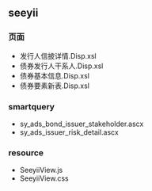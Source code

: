 ## seeyii

### 页面
+ 发行人信披详情.Disp.xsl
+ 债券发行人干系人.Disp.xsl
+ 债券基本信息.Disp.xsl
+ 债券要素新表.Disp.xsl

### smartquery
+ sy_ads_bond_issuer_stakeholder.ascx
+ sy_ads_issuer_risk_detail.ascx

### resource
+ SeeyiiView.js
+ SeeyiiView.css